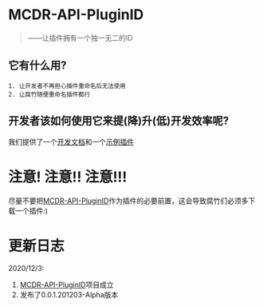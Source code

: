 

# MCDR-API-PluginID

> ——让插件拥有一个独一无二的ID



## 它有什么用?

```
1. 让开发者不再担心插件重命名后无法使用
2. 让腐竹随便重命名插件都行
```



## 开发者该如何使用它来提(降)升(低)开发效率呢?

我们提供了一个[开发文档](./docs/development.md)和一个[示例插件](./example_plugin.py)



# 注意! 注意!! 注意!!!

尽量不要把[MCDR-API-PluginID](https://github.com/SFR-Server/MCDR-API-PluginID)作为插件的必要前置，这会导致腐竹们必须多下载一个插件:)



# 更新日志

2020/12/3:

1. [MCDR-API-PluginID](https://github.com/SFR-Server/MCDR-API-PluginID)项目成立
2. 发布了0.0.1.201203-Alpha版本

